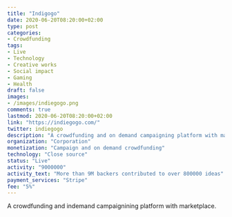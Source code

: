 ```yaml
---
title: "Indigogo"
date: 2020-06-20T08:20:00+02:00
type: post
categories:
- Crowdfunding
tags:
- Live
- Technology
- Creative works
- Social impact
- Gaming
- Health
draft: false
images:
- /images/indiegogo.png
comments: true
lastmod: 2020-06-20T08:20:00+02:00
link: "https://indiegogo.com/"
twitter: indiegogo
description: "A crowdfunding and on demand campaigning platform with marketplace. "
organization: "Corporation"
monetization: "Campaign and on demand crowdfunding"
technology: "Close source"
status: "Live"
activity: "9000000"
activity_text: "More than 9M backers contributed to over 800000 ideas"
payment_services: "Stripe"
fee: "5%"
---
```


A crowdfunding and indemand campaignining platform with marketplace. <!--more-->

